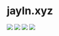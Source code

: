
# jayln.xyz
![](https://img.shields.io/github/license/jaylnxyz/site)
![](https://img.shields.io/github/directory-file-count/jaylnxyz/site)
![](https://img.shields.io/github/languages/code-size/jaylnxyz/site)
![](https://img.shields.io/github/languages/top/jaylnxyz/site)
